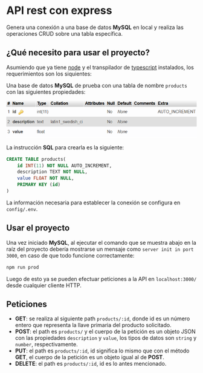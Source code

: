 # API rest con express

Genera una conexión a una base de datos **MySQL** en local y realiza las operaciones CRUD sobre una tabla específica.

## ¿Qué necesito para usar el proyecto?
Asumiendo que ya tiene [node](https://nodejs.org/en/) y el transpilador de [typescript](https://www.typescriptlang.org/download) instalados, los requerimientos son los siquientes:

Una base de datos **MySQL** de prueba con una tabla de nombre `products` con las siguientes propiedades:
<p align="center">
  <img src="docs/_media/img.png"/>
</p>

La instrucción **SQL** para crearla es la siguiente:

```SQL
CREATE TABLE products(
    id INT(11) NOT NULL AUTO_INCREMENT,
    description TEXT NOT NULL,
    value FLOAT NOT NULL,
    PRIMARY KEY (id)
)
```
La información necesaria para establecer la conexión se configura en `config/.env`.

## Usar el proyecto

Una vez iniciado **MySQL**, al ejecutar el comando que se muestra abajo en la raíz del proyecto debería mostrarse un mensaje como `server init in port 3000`, en caso de que todo funcione correctamente:
```Bash
npm run prod
```
Luego de esto ya se pueden efectuar peticiones a la API en `localhost:3000/` desde cualquier cliente HTTP.

## Peticiones

- **GET**: se realiza al siguiente path `products/:id`, donde id es un número entero que representa la llave primaria del producto solicitado.
- **POST**: el path es `products/` y el cuerpo de la petición es un objeto JSON con las propiedades `description` y `value`, los tipos de datos son `string` y `number`, respectivamente.
- **PUT**: el path es `products/:id`, id significa lo mismo que con el método **GET**, el cuerpo de la petición es un objeto igual al de **POST**.
- **DELETE**: el path es `products/:id`, id es lo antes mencionado.
